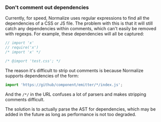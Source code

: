 
### Don't comment out dependencies

Currently, for speed, Normalize uses regular expressions
to find all the dependencies of a CSS or JS file.
The problem with this is that it will still catch
any dependencies within comments, which can't easily be removed with regexps.
For example, these dependencies will all be captured:

```js
// import 'x'
// require('x')
/* import 'x' */
```

```css
/* @import 'test.css'; */
```

The reason it's difficult to strip out comments
is because Normalize supports dependencies of the form:

```js
import 'https://github/component/emitter/*/index.js';
```

And the `/*/` in the URL confuses a lot of parsers and
makes stripping comments difficult.

The solution is to actually parse the AST for dependencies,
which may be added in the future as long as performance
is not too degraded.
